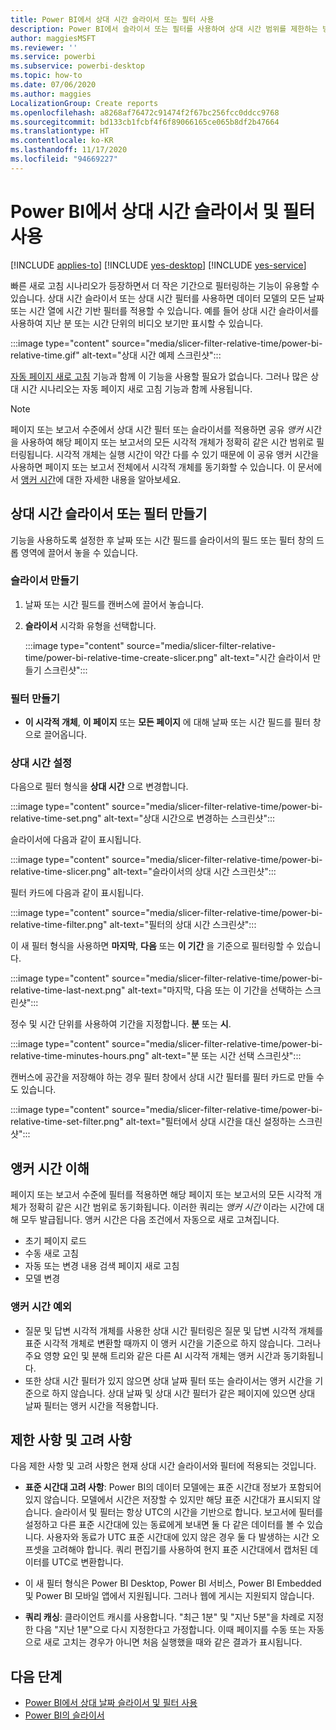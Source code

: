 ```yaml
---
title: Power BI에서 상대 시간 슬라이서 또는 필터 사용
description: Power BI에서 슬라이서 또는 필터를 사용하여 상대 시간 범위를 제한하는 방법을 알아봅니다.
author: maggiesMSFT
ms.reviewer: ''
ms.service: powerbi
ms.subservice: powerbi-desktop
ms.topic: how-to
ms.date: 07/06/2020
ms.author: maggies
LocalizationGroup: Create reports
ms.openlocfilehash: a8268af76472c91474f2f67bc256fcc0ddcc9768
ms.sourcegitcommit: bd133cb1fcbf4f6f89066165ce065b8df2b47664
ms.translationtype: HT
ms.contentlocale: ko-KR
ms.lasthandoff: 11/17/2020
ms.locfileid: "94669227"
---
```

# <a name="use-a-relative-time-slicer-and-filter-in-power-bi"></a>Power BI에서 상대 시간 슬라이서 및 필터 사용

[!INCLUDE [applies-to](../includes/applies-to.md)] [!INCLUDE [yes-desktop](../includes/yes-desktop.md)] [!INCLUDE [yes-service](../includes/yes-service.md)]

빠른 새로 고침 시나리오가 등장하면서 더 작은 기간으로 필터링하는 기능이 유용할 수 있습니다. 상대 시간 슬라이서 또는 상대 시간 필터를 사용하면 데이터 모델의 모든 날짜 또는 시간 열에 시간 기반 필터를 적용할 수 있습니다. 예를 들어 상대 시간 슬라이서를 사용하여 지난 분 또는 시간 단위의 비디오 보기만 표시할 수 있습니다. 

:::image type="content" source="media/slicer-filter-relative-time/power-bi-relative-time.gif" alt-text="상대 시간 예제 스크린샷":::

[자동 페이지 새로 고침](../create-reports/desktop-automatic-page-refresh.md) 기능과 함께 이 기능을 사용할 필요가 없습니다. 그러나 많은 상대 시간 시나리오는 자동 페이지 새로 고침 기능과 함께 사용됩니다.  

> [!NOTE]
> 페이지 또는 보고서 수준에서 상대 시간 필터 또는 슬라이서를 적용하면 공유 *앵커* 시간을 사용하여 해당 페이지 또는 보고서의 모든 시각적 개체가 정확히 같은 시간 범위로 필터링됩니다. 시각적 개체는 실행 시간이 약간 다를 수 있기 때문에 이 공유 앵커 시간을 사용하면 페이지 또는 보고서 전체에서 시각적 개체를 동기화할 수 있습니다. 이 문서에서 [앵커 시간](#understanding-anchor-time)에 대한 자세한 내용을 알아보세요.

## <a name="create-a-relative-time-slicer-or-filter"></a>상대 시간 슬라이서 또는 필터 만들기

기능을 사용하도록 설정한 후 날짜 또는 시간 필드를 슬라이서의 필드 또는 필터 창의 드롭 영역에 끌어서 놓을 수 있습니다. 

### <a name="create-a-slicer"></a>슬라이서 만들기

1. 날짜 또는 시간 필드를 캔버스에 끌어서 놓습니다.

2. **슬라이서** 시각화 유형을 선택합니다.

    :::image type="content" source="media/slicer-filter-relative-time/power-bi-relative-time-create-slicer.png" alt-text="시간 슬라이서 만들기 스크린샷":::

### <a name="create-a-filter"></a>필터 만들기
 
- **이 시각적 개체**, **이 페이지** 또는 **모든 페이지** 에 대해 날짜 또는 시간 필드를 필터 창으로 끌어옵니다.

### <a name="set-relative-time"></a>상대 시간 설정 

다음으로 필터 형식을 **상대 시간** 으로 변경합니다.

:::image type="content" source="media/slicer-filter-relative-time/power-bi-relative-time-set.png" alt-text="상대 시간으로 변경하는 스크린샷":::
 
슬라이서에 다음과 같이 표시됩니다.

:::image type="content" source="media/slicer-filter-relative-time/power-bi-relative-time-slicer.png" alt-text="슬라이서의 상대 시간 스크린샷":::

필터 카드에 다음과 같이 표시됩니다. 

:::image type="content" source="media/slicer-filter-relative-time/power-bi-relative-time-filter.png" alt-text="필터의 상대 시간 스크린샷":::
 
이 새 필터 형식을 사용하면 **마지막**, **다음** 또는 **이 기간** 을 기준으로 필터링할 수 있습니다. 

:::image type="content" source="media/slicer-filter-relative-time/power-bi-relative-time-last-next.png" alt-text="마지막, 다음 또는 이 기간을 선택하는 스크린샷":::
 
정수 및 시간 단위를 사용하여 기간을 지정합니다. **분** 또는 **시**.
 
:::image type="content" source="media/slicer-filter-relative-time/power-bi-relative-time-minutes-hours.png" alt-text="분 또는 시간 선택 스크린샷":::

캔버스에 공간을 저장해야 하는 경우 필터 창에서 상대 시간 필터를 필터 카드로 만들 수도 있습니다.

:::image type="content" source="media/slicer-filter-relative-time/power-bi-relative-time-set-filter.png" alt-text="필터에서 상대 시간을 대신 설정하는 스크린샷":::
 
## <a name="understanding-anchor-time"></a>앵커 시간 이해

페이지 또는 보고서 수준에 필터를 적용하면 해당 페이지 또는 보고서의 모든 시각적 개체가 정확히 같은 시간 범위로 동기화됩니다. 이러한 쿼리는 *앵커 시간* 이라는 시간에 대해 모두 발급됩니다. 앵커 시간은 다음 조건에서 자동으로 새로 고쳐집니다.

- 초기 페이지 로드
- 수동 새로 고침
- 자동 또는 변경 내용 검색 페이지 새로 고침
- 모델 변경

### <a name="anchor-time-exceptions"></a>앵커 시간 예외

- 질문 및 답변 시각적 개체를 사용한 상대 시간 필터링은 질문 및 답변 시각적 개체를 표준 시각적 개체로 변환할 때까지 이 앵커 시간을 기준으로 하지 않습니다. 그러나 주요 영향 요인 및 분해 트리와 같은 다른 AI 시각적 개체는 앵커 시간과 동기화됩니다. 
- 또한 상대 시간 필터가 있지 않으면 상대 날짜 필터 또는 슬라이서는 앵커 시간을 기준으로 하지 않습니다. 상대 날짜 및 상대 시간 필터가 같은 페이지에 있으면 상대 날짜 필터는 앵커 시간을 적용합니다.

## <a name="limitations-and-considerations"></a>제한 사항 및 고려 사항

다음 제한 사항 및 고려 사항은 현재 상대 시간 슬라이서와 필터에 적용되는 것입니다.

- **표준 시간대 고려 사항**: Power BI의 데이터 모델에는 표준 시간대 정보가 포함되어 있지 않습니다. 모델에서 시간은 저장할 수 있지만 해당 표준 시간대가 표시되지 않습니다. 슬라이서 및 필터는 항상 UTC의 시간을 기반으로 합니다. 보고서에 필터를 설정하고 다른 표준 시간대에 있는 동료에게 보내면 둘 다 같은 데이터를 볼 수 있습니다. 사용자와 동료가 UTC 표준 시간대에 있지 않은 경우 둘 다 발생하는 시간 오프셋을 고려해야 합니다. 쿼리 편집기를 사용하여 현지 표준 시간대에서 캡처된 데이터를 UTC로 변환합니다.
- 이 새 필터 형식은 Power BI Desktop, Power BI 서비스, Power BI Embedded 및 Power BI 모바일 앱에서 지원됩니다. 그러나 웹에 게시는 지원되지 않습니다.

- **쿼리 캐싱**: 클라이언트 캐시를 사용합니다. "최근 1분" 및 "지난 5분"을 차례로 지정한 다음 "지난 1분"으로 다시 지정한다고 가정합니다. 이때 페이지를 수동 또는 자동으로 새로 고치는 경우가 아니면 처음 실행했을 때와 같은 결과가 표시됩니다.

## <a name="next-steps"></a>다음 단계

- [Power BI에서 상대 날짜 슬라이서 및 필터 사용](../visuals/desktop-slicer-filter-date-range.md)
- [Power BI의 슬라이서](../visuals/power-bi-visualization-slicers.md)
